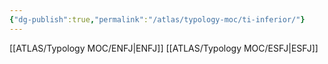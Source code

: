 ```yaml
---
{"dg-publish":true,"permalink":"/atlas/typology-moc/ti-inferior/"}
---
```



[[ATLAS/Typology MOC/ENFJ\|ENFJ]]
[[ATLAS/Typology MOC/ESFJ\|ESFJ]]
